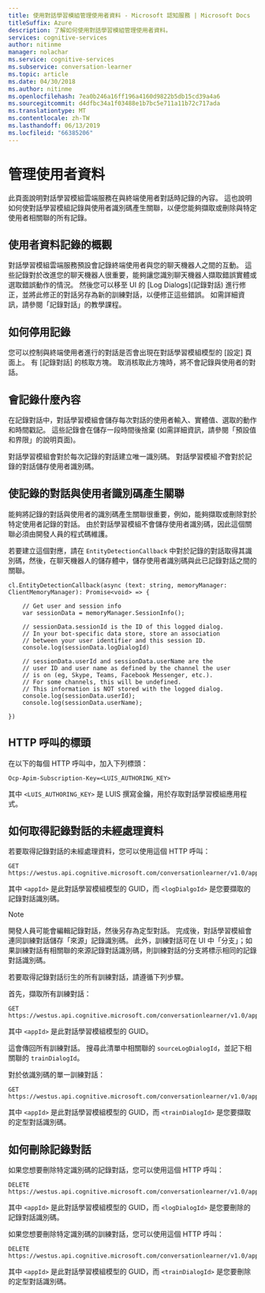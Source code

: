 ```yaml
---
title: 使用對話學習模組管理使用者資料 - Microsoft 認知服務 | Microsoft Docs
titleSuffix: Azure
description: 了解如何使用對話學習模組管理使用者資料。
services: cognitive-services
author: nitinme
manager: nolachar
ms.service: cognitive-services
ms.subservice: conversation-learner
ms.topic: article
ms.date: 04/30/2018
ms.author: nitinme
ms.openlocfilehash: 7ea0b246a16ff196a4160d9822b5db15cd39a4a6
ms.sourcegitcommit: d4dfbc34a1f03488e1b7bc5e711a11b72c717ada
ms.translationtype: MT
ms.contentlocale: zh-TW
ms.lasthandoff: 06/13/2019
ms.locfileid: "66385206"
---
```

# <a name="managing-user-data"></a>管理使用者資料

此頁面說明對話學習模組雲端服務在與終端使用者對話時記錄的內容。  這也說明如何使對話學習模組記錄與使用者識別碼產生關聯，以便您能夠擷取或刪除與特定使用者相關聯的所有記錄。

## <a name="overview-of-end-user-data-logging"></a>使用者資料記錄的概觀

對話學習模組雲端服務預設會記錄終端使用者與您的聊天機器人之間的互動。  這些記錄對於改進您的聊天機器人很重要，能夠讓您識別聊天機器人擷取錯誤實體或選取錯誤動作的情況。  然後您可以移至 UI 的 [Log Dialogs]\(記錄對話\) 進行修正，並將此修正的對話另存為新的訓練對話，以便修正這些錯誤。 如需詳細資訊，請參閱「記錄對話」的教學課程。

## <a name="how-to-disable-logging"></a>如何停用記錄

您可以控制與終端使用者進行的對話是否會出現在對話學習模組模型的 [設定] 頁面上。  有 [記錄對話] 的核取方塊。  取消核取此方塊時，將不會記錄與使用者的對話。

## <a name="what-is-logged"></a>會記錄什麼內容 

在記錄對話中，對話學習模組會儲存每次對話的使用者輸入、實體值、選取的動作和時間戳記。  這些記錄會在儲存一段時間後捨棄 (如需詳細資訊，請參閱「預設值和界限」的說明頁面)。  

對話學習模組會對於每次記錄的對話建立唯一識別碼。  對話學習模組*不*會對於記錄的對話儲存使用者識別碼。  

## <a name="associating-logged-dialogs-with-a-user-id"></a>使記錄的對話與使用者識別碼產生關聯

能夠將記錄的對話與使用者的識別碼產生關聯很重要，例如，能夠擷取或刪除對於特定使用者記錄的對話。  由於對話學習模組不會儲存使用者識別碼，因此這個關聯必須由開發人員的程式碼維護。  

若要建立這個對應，請在 `EntityDetectionCallback` 中對於記錄的對話取得其識別碼，然後，在聊天機器人的儲存體中，儲存使用者識別碼與此已記錄對話之間的關聯。  

```
cl.EntityDetectionCallback(async (text: string, memoryManager: ClientMemoryManager): Promise<void> => {

    // Get user and session info
    var sessionData = memoryManager.SessionInfo();

    // sessionData.sessionId is the ID of this logged dialog.
    // In your bot-specific data store, store an association
    // between your user identifier and this session ID.
    console.log(sessionData.logDialogId)

    // sessionData.userId and sessionData.userName are the 
    // user ID and user name as defined by the channel the user
    // is on (eg, Skype, Teams, Facebook Messenger, etc.).
    // For some channels, this will be undefined.
    // This information is NOT stored with the logged dialog.
    console.log(sessionData.userId);
    console.log(sessionData.userName);

})
```

## <a name="headers-for-http-calls"></a>HTTP 呼叫的標頭

在以下的每個 HTTP 呼叫中，加入下列標頭：

```
Ocp-Apim-Subscription-Key=<LUIS_AUTHORING_KEY>
```

其中 `<LUIS_AUTHORING_KEY>` 是 LUIS 撰寫金鑰，用於存取對話學習模組應用程式。

## <a name="how-to-obtain-raw-data-for-a-logged-dialog"></a>如何取得記錄對話的未經處理資料

若要取得記錄對話的未經處理資料，您可以使用這個 HTTP 呼叫：

```
GET https://westus.api.cognitive.microsoft.com/conversationlearner/v1.0/app/<appId>/logdialog/<logDialogId>
```

其中 `<appId>` 是此對話學習模組模型的 GUID，而 `<logDialgoId>` 是您要擷取的記錄對話識別碼。  

> [!NOTE]
> 開發人員可能會編輯記錄對話，然後另存為定型對話。  完成後，對話學習模組會連同訓練對話儲存「來源」記錄識別碼。  此外，訓練對話可在 UI 中「分支」；如果訓練對話有相關聯的來源記錄對話識別碼，則訓練對話的分支將標示相同的記錄對話識別碼。

若要取得記錄對話衍生的所有訓練對話，請遵循下列步驟。

首先，擷取所有訓練對話：

```
GET https://westus.api.cognitive.microsoft.com/conversationlearner/v1.0/app/<appId>/traindialogs
```

其中 `<appId>` 是此對話學習模組模型的 GUID。  

這會傳回所有訓練對話。  搜尋此清單中相關聯的 `sourceLogDialogId`，並記下相關聯的 `trainDialogId`。 

對於依識別碼的單一訓練對話：

```
GET https://westus.api.cognitive.microsoft.com/conversationlearner/v1.0/app/<appId>/traindialog/<trainDialogId>
```

其中 `<appId>` 是此對話學習模組模型的 GUID，而 `<trainDialogId>` 是您要擷取的定型對話識別碼。  

## <a name="how-to-delete-a-logged-dialog"></a>如何刪除記錄對話

如果您想要刪除特定識別碼的記錄對話，您可以使用這個 HTTP 呼叫：

```
DELETE https://westus.api.cognitive.microsoft.com/conversationlearner/v1.0/app/<appId>/logdialog/<logDialogId>
```

其中 `<appId>` 是此對話學習模組模型的 GUID，而 `<logDialogId>` 是您要刪除的記錄對話識別碼。 

如果您想要刪除特定識別碼的訓練對話，您可以使用這個 HTTP 呼叫：

```
DELETE https://westus.api.cognitive.microsoft.com/conversationlearner/v1.0/app/<appId>/traindialog/<trainDialogId>
```

其中 `<appId>` 是此對話學習模組模型的 GUID，而 `<trainDialogId>` 是您要刪除的定型對話識別碼。 
